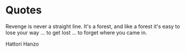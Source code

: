 # Quotes






Revenge is never a straight line. It's a forest, and like a forest it's easy to lose your way … to get lost … to forget where you came in.

Hattori Hanzo


